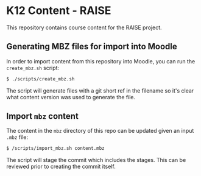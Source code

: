 # K12 Content - RAISE

This repository contains course content for the RAISE project.

## Generating MBZ files for import into Moodle

In order to import content from this repository into Moodle, you can run the `create_mbz.sh` script:

```bash
$ ./scripts/create_mbz.sh
```

The script will generate files with a git short ref in the filename so it's clear what content version was used to generate the file.

## Import `mbz` content

The content in the `mbz` directory of this repo can be updated given an input `.mbz` file:

```bash
$ /scripts/import_mbz.sh content.mbz
```

The script will stage the commit which includes the stages. This can be reviewed prior to creating the commit itself.
